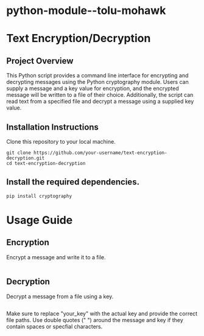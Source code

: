 # python-module--tolu-mohawk

# Text Encryption/Decryption

## Project Overview
This Python script provides a command line interface for encrypting and decrypting messages using the Python cryptography module. Users can supply a message and a key value for encryption, and the encrypted message will be written to a file of their choice. Additionally, the script can read text from a specified file and decrypt a message using a supplied key value.

## Installation Instructions
 Clone this repository to your local machine.
   ```
   git clone https://github.com/your-username/text-encryption-decryption.git
   cd text-encryption-decryption
   ```

## Install the required dependencies.
```
pip install cryptography
```

# Usage Guide

## Encryption
Encrypt a message and write it to a file.
```python encrypt.py --message "your message here" --key "your_key" --output "path/to/output_file.txt"
```

## Decryption
Decrypt a message from a file using a key.
```python decrypt.py --input "path/to/output_file.txt" --key "your_key"
```

Make sure to replace "your_key" with the actual key and provide the correct file paths. Use double quotes (" ") around the message and key if they contain spaces or specfial characters.

